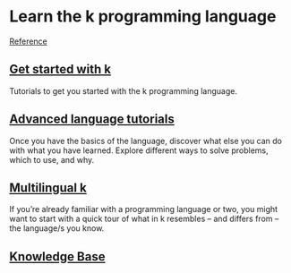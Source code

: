 # Learn the k programming language



[Reference](ref/index.md)


## [Get started with k](start/index.md)

Tutorials to get you started with the k programming language.


## [Advanced language tutorials](advanced/index.md)

Once you have the basics of the language, discover what else you can do with what you have learned. Explore different ways to solve problems, which to use, and why.


## [Multilingual k](from/index.md)

If you’re already familiar with a programming language or two, you might want to start with a quick tour of what in k resembles – and differs from – the language/s you know.


## [Knowledge Base](kb/index.md)
